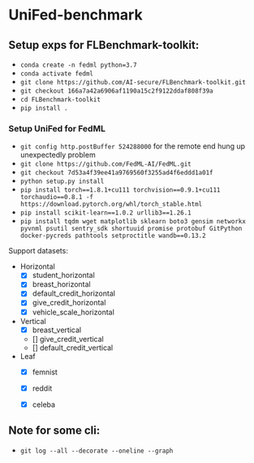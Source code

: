 # UniFed-benchmark

## Setup exps for FLBenchmark-toolkit:
- `conda create -n fedml python=3.7`
- `conda activate fedml`
- `git clone https://github.com/AI-secure/FLBenchmark-toolkit.git`
- `git checkout 166a7a42a6906af1190a15c2f9122ddaf808f39a`
- `cd FLBenchmark-toolkit`
- `pip install .`

### Setup UniFed for FedML
- `git config http.postBuffer 524288000` for the remote end hung up unexpectedly problem
- `git clone https://github.com/FedML-AI/FedML.git`
- `git checkout 7d53a4f39ee41a9769560f3255ad4f6eddd1a01f`
- `python setup.py install`
- `pip install torch==1.8.1+cu111 torchvision==0.9.1+cu111 torchaudio==0.8.1 -f https://download.pytorch.org/whl/torch_stable.html`
- `pip install scikit-learn==1.0.2 urllib3==1.26.1`
- `pip install tqdm wget matplotlib sklearn boto3 gensim networkx pyvnml psutil sentry_sdk shortuuid promise protobuf GitPython docker-pycreds pathtools setproctitle wandb==0.13.2`
<!-- RUN pip install nest_asyncio scikit-learn && \
    pip install numpy && \
    pip install h5py && \
    pip install setproctitle && \
    pip install networkx && \
    pip install tqdm && \
    pip install pympler && pip install sklearn
     -->
Support datasets:
- Horizontal
  - [x] student_horizontal
  - [x] breast_horizontal
  - [x] default_credit_horizontal
  - [x] give_credit_horizontal
  - [x] vehicle_scale_horizontal
- Vertical
  - [x] breast_vertical
  - [] give_credit_vertical
  - [] default_credit_vertical
- Leaf
  - [x] femnist
  - [x] reddit
  - [x] celeba


## Note for some cli:
- `git log --all --decorate --oneline --graph`

<!-- fedml 0.7.355 requires boto3, which is not installed.
fedml 0.7.355 requires gensim, which is not installed.
fedml 0.7.355 requires h5py, which is not installed.
fedml 0.7.355 requires matplotlib, which is not installed.
fedml 0.7.355 requires networkx, which is not installed.
fedml 0.7.355 requires nvidia-ml-py3, which is not installed.
fedml 0.7.355 requires paho-mqtt, which is not installed.
fedml 0.7.355 requires pynvml, which is not installed.
fedml 0.7.355 requires PyYAML, which is not installed.
fedml 0.7.355 requires sklearn, which is not installed.
fedml 0.7.355 requires spacy, which is not installed. -->
